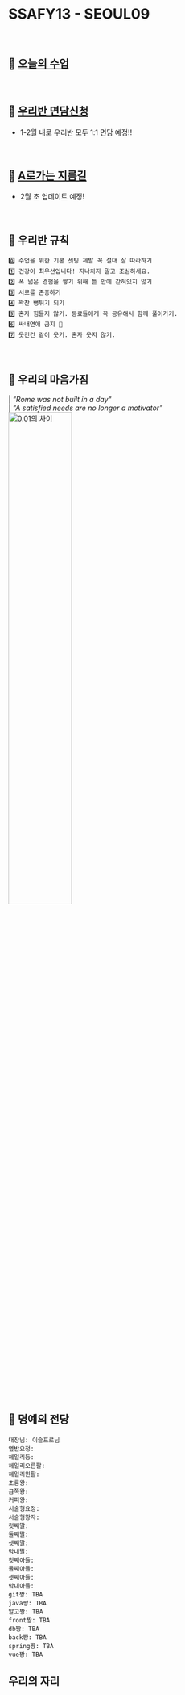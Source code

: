 # SSAFY13 - SEOUL09
<br>

## 🍑 [오늘의 수업 ](https://github.com/ssafy13-seoul09/today/) 
<br>

## 🥼 [우리반 면담신청](https://calendly.com/edujihye321/13-9-1-1)
* 1-2월 내로 우리반 모두 1:1 면담 예정!!
<br>

## 🎀 [A로가는 지름길](https://abit.ly/s13-a09-etc-problem-set)
* 2월 초 업데이트 예정!
<br>

## 🎁 우리반 규칙

```
0️⃣ 수업을 위한 기본 셋팅 제발 꼭 절대 잘 따라하기
1️⃣ 건강이 최우선입니다! 지나치지 말고 조심하세요.
2️⃣ 폭 넓은 경험을 쌓기 위해 틀 안에 갇혀있지 않기
3️⃣ 서로를 존중하기
4️⃣ 꽉찬 뻥튀기 되기
5️⃣ 혼자 힘들지 않기. 동료들에게 꼭 공유해서 함께 풀어가기.
6️⃣ 싸내연애 금지 🚫
7️⃣ 웃긴건 같이 웃기. 혼자 웃지 않기.
```
<br>

## 🎀 우리의 마음가짐
| *"Rome was not built in a day"* <br>
| *"A satisfied needs are no longer a motivator"* <br>
<img src="/profile/assets/0001.jpg" style="width:50%;" alt="0.01의 차이"/>

## 👑 명예의 전당
```
대장님: 이슬프로님
옆반요정: 
헤일리등: 
헤일리오른팔: 
헤일리왼팔: 
초롱왕: 
금쪽왕: 
커피왕:
서술형요정: 
서술형왕자: 
첫째딸: 
둘째딸: 
셋째딸: 
막내딸: 
첫째아들: 
둘째아들: 
셋째아들: 
막내아들: 
git짱: TBA
java짱: TBA
알고짱: TBA
front짱: TBA
db짱: TBA
back짱: TBA
spring짱: TBA
vue짱: TBA
```

## 우리의 자리 

